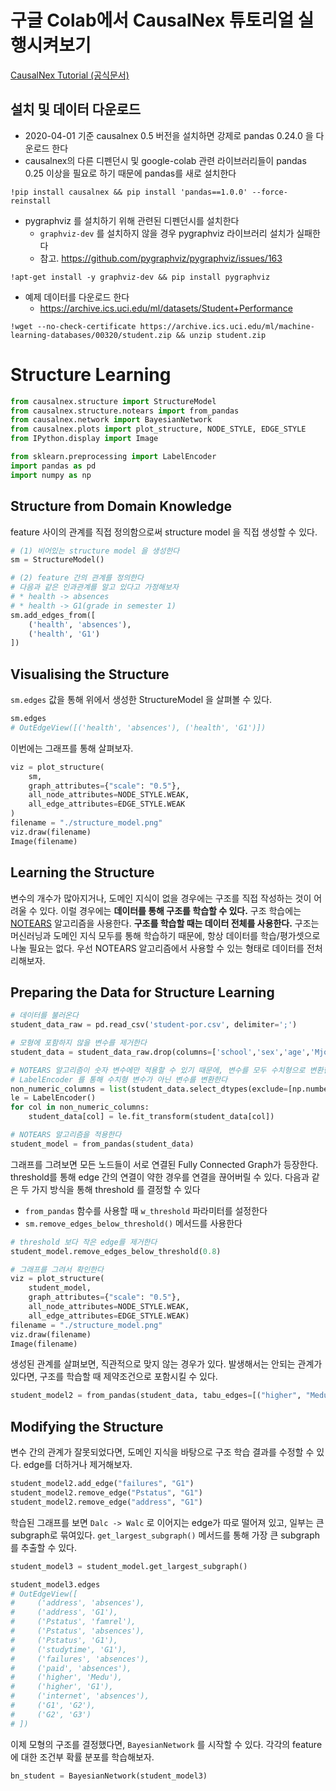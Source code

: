 # 구글 Colab에서 CausalNex 튜토리얼 실행시켜보기

[CausalNex Tutorial (공식문서)](https://causalnex.readthedocs.io/en/latest/03_tutorial/03_tutorial.html)

## 설치 및 데이터 다운로드

- 2020-04-01 기준 causalnex 0.5 버전을 설치하면 강제로 pandas 0.24.0 을 다운로드 한다
- causalnex의 다른 디펜던시 및 google-colab 관련 라이브러리들이 pandas 0.25 이상을 필요로 하기 때문에 pandas를 새로 설치한다

```
!pip install causalnex && pip install 'pandas==1.0.0' --force-reinstall
```

- pygraphviz 를 설치하기 위해 관련된 디펜던시를 설치한다
    - `graphviz-dev` 를 설치하지 않을 경우 pygraphviz 라이브러리 설치가 실패한다
    - 참고. <https://github.com/pygraphviz/pygraphviz/issues/163>

```
!apt-get install -y graphviz-dev && pip install pygraphviz
```

- 예제 데이터를 다운로드 한다
    - <https://archive.ics.uci.edu/ml/datasets/Student+Performance>

```
!wget --no-check-certificate https://archive.ics.uci.edu/ml/machine-learning-databases/00320/student.zip && unzip student.zip
```

# Structure Learning

```python
from causalnex.structure import StructureModel
from causalnex.structure.notears import from_pandas
from causalnex.network import BayesianNetwork
from causalnex.plots import plot_structure, NODE_STYLE, EDGE_STYLE
from IPython.display import Image

from sklearn.preprocessing import LabelEncoder
import pandas as pd
import numpy as np
```

## Structure from Domain Knowledge

feature 사이의 관계를 직접 정의함으로써 structure model 을 직접 생성할 수 있다.

```python
# (1) 비어있는 structure model 을 생성한다
sm = StructureModel()

# (2) feature 간의 관계를 정의한다
# 다음과 같은 인과관계를 알고 있다고 가정해보자
# * health -> absences
# * health -> G1(grade in semester 1)
sm.add_edges_from([
    ('health', 'absences'),
    ('health', 'G1')
])
```

## Visualising the Structure

`sm.edges` 값을 통해 위에서 생성한 StructureModel 을 살펴볼 수 있다.

```python
sm.edges
# OutEdgeView([('health', 'absences'), ('health', 'G1')])
```

이번에는 그래프를 통해 살펴보자.

```python
viz = plot_structure(
    sm,
    graph_attributes={"scale": "0.5"},
    all_node_attributes=NODE_STYLE.WEAK,
    all_edge_attributes=EDGE_STYLE.WEAK
)
filename = "./structure_model.png"
viz.draw(filename)
Image(filename)
```

## Learning the Structure

변수의 개수가 많아지거나, 도메인 지식이 없을 경우에는 구조를 직접 작성하는 것이 어려울 수 있다. 
이럴 경우에는 **데이터를 통해 구조를 학습할 수 있다.** 구조 학습에는 [NOTEARS](https://arxiv.org/abs/1803.01422) 알고리즘을 사용한다.
**구조를 학습할 때는 데이터 전체를 사용한다.** 구조는 머신러닝과 도메인 지식 모두를 통해 학습하기 때문에, 항상 데이터를 학습/평가셋으로 나눌 필요는 없다.
우선 NOTEARS 알고리즘에서 사용할 수 있는 형태로 데이터를 전처리해보자.

## Preparing the Data for Structure Learning

```python
# 데이터를 불러온다
student_data_raw = pd.read_csv('student-por.csv', delimiter=';')

# 모형에 포함하지 않을 변수를 제거한다
student_data = student_data_raw.drop(columns=['school','sex','age','Mjob','Fjob','reason','guardian'])

# NOTEARS 알고리즘이 숫자 변수에만 적용할 수 있기 때문에, 변수를 모두 수치형으로 변환한다
# LabelEncoder 를 통해 수치형 변수가 아닌 변수를 변환한다
non_numeric_columns = list(student_data.select_dtypes(exclude=[np.number]).columns)
le = LabelEncoder()
for col in non_numeric_columns:
    student_data[col] = le.fit_transform(student_data[col])

# NOTEARS 알고리즘을 적용한다
student_model = from_pandas(student_data)
```

그래프를 그려보면 모든 노드들이 서로 연결된 Fully Connected Graph가 등장한다. threshold를 통해 edge 간의 연결이 약한 경우를 연결을 끊어버릴 수 있다.
다음과 같은 두 가지 방식을 통해 threshold 를 결정할 수 있다

- `from_pandas` 함수를 사용할 때 `w_threshold` 파라미터를 설정한다
- `sm.remove_edges_below_threshold()` 메서드를 사용한다

```python
# threshold 보다 작은 edge를 제거한다
student_model.remove_edges_below_threshold(0.8)

# 그래프를 그려서 확인한다
viz = plot_structure(
    student_model,
    graph_attributes={"scale": "0.5"},
    all_node_attributes=NODE_STYLE.WEAK,
    all_edge_attributes=EDGE_STYLE.WEAK)
filename = "./structure_model.png"
viz.draw(filename)
Image(filename)
```

생성된 관계를 살펴보면, 직관적으로 맞지 않는 경우가 있다. 발생해서는 안되는 관계가 있다면, 구조를 학습할 때 제약조건으로 포함시킬 수 있다.

```python
student_model2 = from_pandas(student_data, tabu_edges=[("higher", "Medu")], w_threshold=0.8)
```

## Modifying the Structure

변수 간의 관계가 잘못되었다면, 도메인 지식을 바탕으로 구조 학습 결과를 수정할 수 있다. edge를 더하거나 제거해보자.

```python
student_model2.add_edge("failures", "G1")
student_model2.remove_edge("Pstatus", "G1")
student_model2.remove_edge("address", "G1")
```

학습된 그래프를 보면 `Dalc -> Walc` 로 이어지는 edge가 따로 떨어져 있고, 일부는 큰 subgraph로 묶여있다.
`get_largest_subgraph()` 메서드를 통해 가장 큰 subgraph를 추출할 수 있다.

```python
student_model3 = student_model.get_largest_subgraph()

student_model3.edges
# OutEdgeView([
#     ('address', 'absences'), 
#     ('address', 'G1'), 
#     ('Pstatus', 'famrel'), 
#     ('Pstatus', 'absences'), 
#     ('Pstatus', 'G1'), 
#     ('studytime', 'G1'), 
#     ('failures', 'absences'), 
#     ('paid', 'absences'), 
#     ('higher', 'Medu'), 
#     ('higher', 'G1'), 
#     ('internet', 'absences'), 
#     ('G1', 'G2'), 
#     ('G2', 'G3')
# ])
```

이제 모형의 구조를 결정했다면, `BayesianNetwork` 를 시작할 수 있다. 각각의 feature에 대한 조건부 확률 분포를 학습해보자.

```python
bn_student = BayesianNetwork(student_model3)
```
